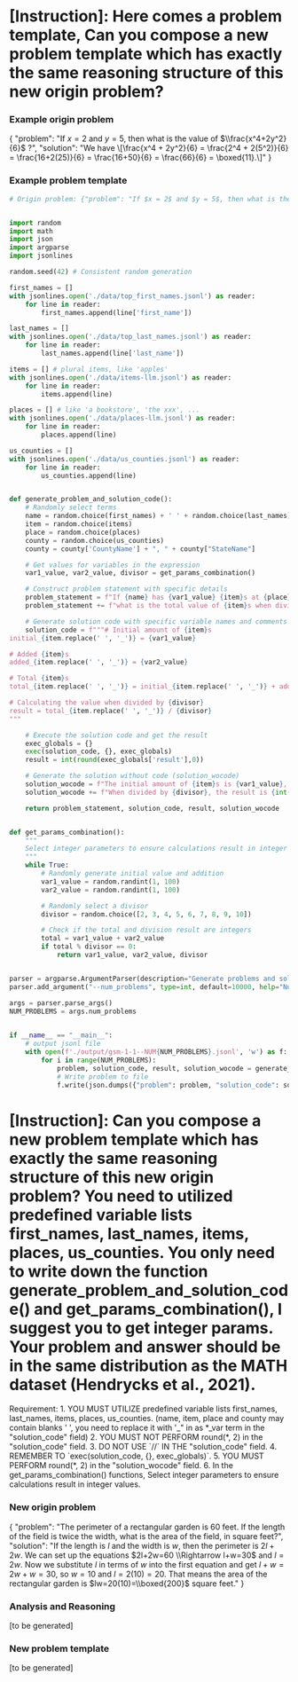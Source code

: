 # [Instruction]: Here comes a problem template, Can you compose a new problem template which has exactly the same reasoning structure of this new origin problem?

### Example origin problem 
{
    "problem": "If $x = 2$ and $y = 5$, then what is the value of $\\frac{x^4+2y^2}{6}$ ?", 
    "solution": "We have  \\[\\frac{x^4 + 2y^2}{6} = \\frac{2^4 + 2(5^2)}{6} = \\frac{16+2(25)}{6} = \\frac{16+50}{6} = \\frac{66}{6} = \\boxed{11}.\\]"
}

### Example problem template
```python
# Origin problem: {"problem": "If $x = 2$ and $y = 5$, then what is the value of $\\frac{x^4+2y^2}{6}$ ?", "solution": "We have  \\[\\frac{x^4 + 2y^2}{6} = \\frac{2^4 + 2(5^2)}{6} = \\frac{16+2(25)}{6} = \\frac{16+50}{6} = \\frac{66}{6} = \\boxed{11}.\\]"}


import random
import math
import json
import argparse
import jsonlines

random.seed(42) # Consistent random generation

first_names = []
with jsonlines.open('./data/top_first_names.jsonl') as reader:
    for line in reader:
        first_names.append(line['first_name'])

last_names = []
with jsonlines.open('./data/top_last_names.jsonl') as reader:
    for line in reader:
        last_names.append(line['last_name'])

items = [] # plural items, like 'apples'
with jsonlines.open('./data/items-llm.jsonl') as reader:
    for line in reader:
        items.append(line)

places = [] # like 'a bookstore', 'the xxx', ...
with jsonlines.open('./data/places-llm.jsonl') as reader:
    for line in reader:
        places.append(line)

us_counties = []
with jsonlines.open('./data/us_counties.jsonl') as reader:
    for line in reader:
        us_counties.append(line)


def generate_problem_and_solution_code():
    # Randomly select terms
    name = random.choice(first_names) + ' ' + random.choice(last_names)
    item = random.choice(items)
    place = random.choice(places)
    county = random.choice(us_counties)
    county = county['CountyName'] + ", " + county["StateName"]

    # Get values for variables in the expression
    var1_value, var2_value, divisor = get_params_combination()

    # Construct problem statement with specific details
    problem_statement = f"If {name} has {var1_value} {item}s at {place} in {county}, and {var2_value} more are added, "
    problem_statement += f"what is the total value of {item}s when divided by {divisor}?"

    # Generate solution code with specific variable names and comments
    solution_code = f"""# Initial amount of {item}s
initial_{item.replace(' ', '_')} = {var1_value}

# Added {item}s
added_{item.replace(' ', '_')} = {var2_value}

# Total {item}s
total_{item.replace(' ', '_')} = initial_{item.replace(' ', '_')} + added_{item.replace(' ', '_')}

# Calculating the value when divided by {divisor}
result = total_{item.replace(' ', '_')} / {divisor}
"""

    # Execute the solution code and get the result
    exec_globals = {}
    exec(solution_code, {}, exec_globals)
    result = int(round(exec_globals['result'],0))

    # Generate the solution without code (solution_wocode)
    solution_wocode = f"The initial amount of {item}s is {var1_value}, and {var2_value} more are added, making a total of {var1_value} + {var2_value} = {var1_value + var2_value}. "
    solution_wocode += f"When divided by {divisor}, the result is {int(round(result, 0))}."

    return problem_statement, solution_code, result, solution_wocode


def get_params_combination():
    """
    Select integer parameters to ensure calculations result in integer values.
    """
    while True:
        # Randomly generate initial value and addition
        var1_value = random.randint(1, 100)
        var2_value = random.randint(1, 100)

        # Randomly select a divisor
        divisor = random.choice([2, 3, 4, 5, 6, 7, 8, 9, 10])

        # Check if the total and division result are integers
        total = var1_value + var2_value
        if total % divisor == 0:
            return var1_value, var2_value, divisor


parser = argparse.ArgumentParser(description="Generate problems and solutions.")
parser.add_argument("--num_problems", type=int, default=10000, help="Number of problems to generate")

args = parser.parse_args()
NUM_PROBLEMS = args.num_problems

        
if __name__ == "__main__":
    # output jsonl file
    with open(f'./output/gsm-1-1--NUM{NUM_PROBLEMS}.jsonl', 'w') as f:
        for i in range(NUM_PROBLEMS):
            problem, solution_code, result, solution_wocode = generate_problem_and_solution_code()
            # Write problem to file
            f.write(json.dumps({"problem": problem, "solution_code": solution_code, "solution_wocode": solution_wocode, "result": str(result), "idx": i}) + '\n')
```

# [Instruction]: Can you compose a new problem template which has exactly the same reasoning structure of this new origin problem? You need to utilized predefined variable lists first_names, last_names, items, places, us_counties. **You only need to write down the function generate_problem_and_solution_code() and get_params_combination()**, I suggest you to get integer params. Your problem and answer should be in the same distribution as the MATH dataset (Hendrycks et al., 2021).

<system>
Requirement:
1. YOU MUST UTILIZE predefined variable lists first_names, last_names, items, places, us_counties. (name, item, place and county may contain blanks ' ', you need to replace it with '_" in as *_var term in the "solution_code" field)
2. YOU MUST NOT PERFORM round(*, 2) in the "solution_code" field.
3. DO NOT USE `//` IN THE "solution_code" field.
4. REMEMBER TO `exec(solution_code, {}, exec_globals)`.
5. YOU MUST PERFORM round(*, 2) in the "solution_wocode" field.
6. In the get_params_combination() functions, Select integer parameters to ensure calculations result in integer values.
</system>

### New origin problem 
{
    "problem": "The perimeter of a rectangular garden is 60 feet. If the length of the field is twice the width, what is the area of the field, in square feet?", 
    "solution": "If the length is $l$ and the width is $w$, then the perimeter is $2l+2w$. We can set up the equations $2l+2w=60 \\Rightarrow l+w=30$ and $l=2w$. Now we substitute $l$ in terms of $w$ into the first equation and get $l+w=2w+w=30$, so $w=10$ and $l=2(10)=20$. That means the area of the rectangular garden is $lw=20(10)=\\boxed{200}$ square feet."
}

### Analysis and Reasoning

[to be generated]

### New problem template

[to be generated]
